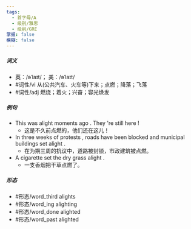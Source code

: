 ```yaml
---
tags:
  - 首字母/A
  - 级别/雅思
  - 级别/GRE
掌握: false
模糊: false
---
```

##### 词义
- 英：/əˈlaɪt/； 美：/əˈlaɪt/
- #词性/vi  从(公共汽车、火车等)下来；点燃；降落；飞落
- #词性/adj  燃烧；着火；兴奋；容光焕发
##### 例句
- This was alight moments ago . They 're still here !
	- 这是不久前点燃的，他们还在这儿！
- In three weeks of protests , roads have been blocked and municipal buildings set alight .
	- 在为期三周的抗议中，道路被封锁，市政建筑被点燃。
- A cigarette set the dry grass alight .
	- 一支香烟把干草点燃了。
##### 形态
- #形态/word_third alights
- #形态/word_ing alighting
- #形态/word_done alighted
- #形态/word_past alighted
